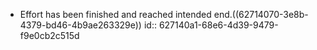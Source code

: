 - Effort has been finished and reached intended end.((62714070-3e8b-4379-bd46-4b9ae263329e))
  id:: 627140a1-68e6-4d39-9479-f9e0cb2c515d